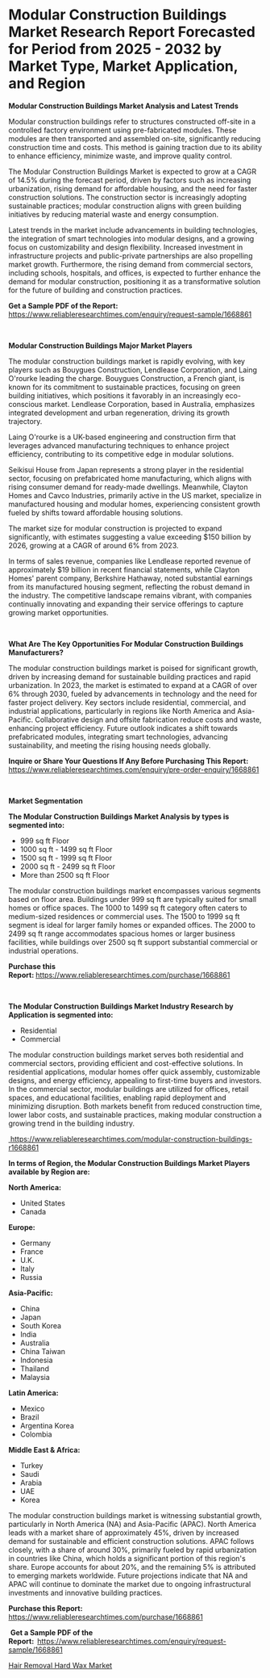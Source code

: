 <p><h1>Modular Construction Buildings Market Research Report Forecasted for Period from 2025 -  2032 by Market Type, Market Application, and Region</h1></p><p><strong>Modular Construction Buildings Market Analysis and Latest Trends</strong></p>
<p><p>Modular construction buildings refer to structures constructed off-site in a controlled factory environment using pre-fabricated modules. These modules are then transported and assembled on-site, significantly reducing construction time and costs. This method is gaining traction due to its ability to enhance efficiency, minimize waste, and improve quality control.</p><p>The Modular Construction Buildings Market is expected to grow at a CAGR of 14.5% during the forecast period, driven by factors such as increasing urbanization, rising demand for affordable housing, and the need for faster construction solutions. The construction sector is increasingly adopting sustainable practices; modular construction aligns with green building initiatives by reducing material waste and energy consumption.</p><p>Latest trends in the market include advancements in building technologies, the integration of smart technologies into modular designs, and a growing focus on customizability and design flexibility. Increased investment in infrastructure projects and public-private partnerships are also propelling market growth. Furthermore, the rising demand from commercial sectors, including schools, hospitals, and offices, is expected to further enhance the demand for modular construction, positioning it as a transformative solution for the future of building and construction practices.</p></p>
<p><strong>Get a Sample PDF of the Report:&nbsp;</strong> <a href="https://www.reliableresearchtimes.com/enquiry/request-sample/1668861?utm_campaign=2105&utm_medium=2&utm_source=Github&utm_content=ia&utm_term=08022025&utm_id=modular-construction-buildings">https://www.reliableresearchtimes.com/enquiry/request-sample/1668861</a></p>
<p>&nbsp;</p>
<p><strong>Modular Construction Buildings Major Market Players</strong></p>
<p><p>The modular construction buildings market is rapidly evolving, with key players such as Bouygues Construction, Lendlease Corporation, and Laing O'rourke leading the charge. Bouygues Construction, a French giant, is known for its commitment to sustainable practices, focusing on green building initiatives, which positions it favorably in an increasingly eco-conscious market. Lendlease Corporation, based in Australia, emphasizes integrated development and urban regeneration, driving its growth trajectory. </p><p>Laing O'rourke is a UK-based engineering and construction firm that leverages advanced manufacturing techniques to enhance project efficiency, contributing to its competitive edge in modular solutions. </p><p>Seikisui House from Japan represents a strong player in the residential sector, focusing on prefabricated home manufacturing, which aligns with rising consumer demand for ready-made dwellings. Meanwhile, Clayton Homes and Cavco Industries, primarily active in the US market, specialize in manufactured housing and modular homes, experiencing consistent growth fueled by shifts toward affordable housing solutions.</p><p>The market size for modular construction is projected to expand significantly, with estimates suggesting a value exceeding $150 billion by 2026, growing at a CAGR of around 6% from 2023. </p><p>In terms of sales revenue, companies like Lendlease reported revenue of approximately $19 billion in recent financial statements, while Clayton Homes' parent company, Berkshire Hathaway, noted substantial earnings from its manufactured housing segment, reflecting the robust demand in the industry. The competitive landscape remains vibrant, with companies continually innovating and expanding their service offerings to capture growing market opportunities.</p></p>
<p>&nbsp;</p>
<p><strong>What Are The Key Opportunities For Modular Construction Buildings Manufacturers?</strong></p>
<p><p>The modular construction buildings market is poised for significant growth, driven by increasing demand for sustainable building practices and rapid urbanization. In 2023, the market is estimated to expand at a CAGR of over 6% through 2030, fueled by advancements in technology and the need for faster project delivery. Key sectors include residential, commercial, and industrial applications, particularly in regions like North America and Asia-Pacific. Collaborative design and offsite fabrication reduce costs and waste, enhancing project efficiency. Future outlook indicates a shift towards prefabricated modules, integrating smart technologies, advancing sustainability, and meeting the rising housing needs globally.</p></p>
<p><strong>Inquire or Share Your Questions If Any Before Purchasing This Report:</strong> <a href="https://www.reliableresearchtimes.com/enquiry/pre-order-enquiry/1668861?utm_campaign=2105&utm_medium=2&utm_source=Github&utm_content=ia&utm_term=08022025&utm_id=modular-construction-buildings">https://www.reliableresearchtimes.com/enquiry/pre-order-enquiry/1668861</a></p>
<p>&nbsp;</p>
<p><strong>Market Segmentation</strong></p>
<p><strong>The Modular Construction Buildings Market Analysis by types is segmented into:</strong></p>
<p><ul><li>999 sq ft Floor</li><li>1000 sq ft - 1499 sq ft Floor</li><li>1500 sq ft - 1999 sq ft Floor</li><li>2000 sq ft - 2499 sq ft Floor</li><li>More than 2500 sq ft Floor</li></ul></p>
<p><p>The modular construction buildings market encompasses various segments based on floor area. Buildings under 999 sq ft are typically suited for small homes or office spaces. The 1000 to 1499 sq ft category often caters to medium-sized residences or commercial uses. The 1500 to 1999 sq ft segment is ideal for larger family homes or expanded offices. The 2000 to 2499 sq ft range accommodates spacious homes or larger business facilities, while buildings over 2500 sq ft support substantial commercial or industrial operations.</p></p>
<p><strong>Purchase this Report:&nbsp;</strong><a href="https://www.reliableresearchtimes.com/purchase/1668861?utm_campaign=2105&utm_medium=2&utm_source=Github&utm_content=ia&utm_term=08022025&utm_id=modular-construction-buildings">https://www.reliableresearchtimes.com/purchase/1668861</a></p>
<p>&nbsp;</p>
<p><strong>The Modular Construction Buildings Market Industry Research by Application is segmented into:</strong></p>
<p><ul><li>Residential</li><li>Commercial</li></ul></p>
<p><p>The modular construction buildings market serves both residential and commercial sectors, providing efficient and cost-effective solutions. In residential applications, modular homes offer quick assembly, customizable designs, and energy efficiency, appealing to first-time buyers and investors. In the commercial sector, modular buildings are utilized for offices, retail spaces, and educational facilities, enabling rapid deployment and minimizing disruption. Both markets benefit from reduced construction time, lower labor costs, and sustainable practices, making modular construction a growing trend in the building industry.</p></p>
<p><a href="https://www.reliableresearchtimes.com/modular-construction-buildings-r1668861?utm_campaign=2105&utm_medium=2&utm_source=Github&utm_content=ia&utm_term=08022025&utm_id=modular-construction-buildings">&nbsp;https://www.reliableresearchtimes.com/modular-construction-buildings-r1668861</a></p>
<p><strong>In terms of Region, the Modular Construction Buildings Market Players available by Region are:</strong></p>
<p>
    <p> <strong> North America: </strong>
        <ul>
            <li>United States</li>
            <li>Canada</li>
        </ul>
        </p> 
    <p> <strong> Europe: </strong>
        <ul>
            <li>Germany</li>
            <li>France</li>
            <li>U.K.</li>
            <li>Italy</li>
            <li>Russia</li>
        </ul>
        </p> 
    <p> <strong> Asia-Pacific: </strong>
        <ul>
            <li>China</li>
            <li>Japan</li>
            <li>South Korea</li>
            <li>India</li>
            <li>Australia</li>
            <li>China Taiwan</li>
            <li>Indonesia</li>
            <li>Thailand</li>
            <li>Malaysia</li>
        </ul>
        </p> 
    <p> <strong> Latin America: </strong>
        <ul>
            <li>Mexico</li>
            <li>Brazil</li>
            <li>Argentina Korea</li>
            <li>Colombia</li>
        </ul>
        </p> 
    <p> <strong> Middle East & Africa: </strong>
        <ul>
            <li>Turkey</li>
            <li>Saudi</li>
            <li>Arabia</li>
            <li>UAE</li>
            <li>Korea</li>
        </ul>
    </p>
    </p>
<p><p>The modular construction buildings market is witnessing substantial growth, particularly in North America (NA) and Asia-Pacific (APAC). North America leads with a market share of approximately 45%, driven by increased demand for sustainable and efficient construction solutions. APAC follows closely, with a share of around 30%, primarily fueled by rapid urbanization in countries like China, which holds a significant portion of this region's share. Europe accounts for about 20%, and the remaining 5% is attributed to emerging markets worldwide. Future projections indicate that NA and APAC will continue to dominate the market due to ongoing infrastructural investments and innovative building practices.</p></p>
<p><strong>Purchase this Report: </strong><a href="https://www.reliableresearchtimes.com/purchase/1668861?utm_campaign=2105&utm_medium=2&utm_source=Github&utm_content=ia&utm_term=08022025&utm_id=modular-construction-buildings">https://www.reliableresearchtimes.com/purchase/1668861</a></p>
<p>&nbsp;<strong>Get a Sample PDF of the Report:&nbsp;&nbsp;</strong><a href="https://www.reliableresearchtimes.com/enquiry/request-sample/1668861?utm_campaign=2105&utm_medium=2&utm_source=Github&utm_content=ia&utm_term=08022025&utm_id=modular-construction-buildings">https://www.reliableresearchtimes.com/enquiry/request-sample/1668861</a></p>
<p><strong></strong></p>
<p><p><a href="https://github.com/MariaWashington76/Market-Research-Report-List-1/blob/main/hair-removal-hard-wax-market.md?utm_campaign=2105&utm_medium=2&utm_source=Github&utm_content=ia&utm_term=08022025&utm_id=modular-construction-buildings">Hair Removal Hard Wax Market</a></p></p>